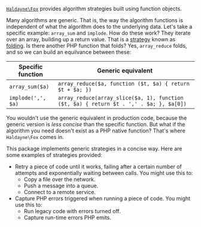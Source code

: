 [`Haldayne\Fox`][1] provides algorithm strategies built using function objects.

Many algorithms are generic. That is, the way the algorithm functions is
independent of what the algorithm does to the underlying data. Let's take a
specific example: `array_sum` and `implode`. How do these work? They iterate
over an array, building up a return value. That is a [strategy][2] known as
[folding][3]. Is there another PHP function that folds? Yes, `array_reduce`
folds, and so we can build an equilvance between these:

| Specific function | Generic equivalent |
| ----------------- | ------------------ |
| `array_sum($a)` | `array_reduce($a, function ($t, $a) { return $t + $a; })` |
| `implode(',', $a)` | `array_reduce(array_slice($a, 1), function ($t, $a) { return $t . ',' . $a; }, $a[0])` |

You wouldn't use the generic equivalent in production code, because the
generic version is *less concise* than the specific function. But what if
the algorithm you need doesn't exist as a PHP native function? That's where
`Haldayne\Fox` comes in.

This package implements generic strategies in a concise way. Here are some
examples of strategies provided:

* Retry a piece of code until it works, failing after a certain number of
attempts and exponentially waiting between calls. You might use this to:
  * Copy a file over the network.
  * Push a message into a queue.
  * Connect to a remote service.
* Capture PHP errors triggered when running a piece of code. You might use
this to:
  * Run legacy code with errors turned off.
  * Capture run-time errors PHP emits.


[1]: https://github.com/haldayne/fox
[2]: http://c2.com/cgi/wiki?StrategyPattern
[3]: https://en.wikipedia.org/wiki/Fold_(higher-order_function)
